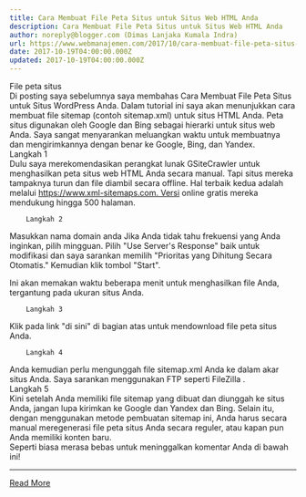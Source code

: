```yaml
---
title: Cara Membuat File Peta Situs untuk Situs Web HTML Anda
description: Cara Membuat File Peta Situs untuk Situs Web HTML Anda
author: noreply@blogger.com (Dimas Lanjaka Kumala Indra)
url: https://www.webmanajemen.com/2017/10/cara-membuat-file-peta-situs-untuk.html
date: 2017-10-19T04:00:00.000Z
updated: 2017-10-19T04:00:00.000Z
---
```


File peta situs     
Di posting saya sebelumnya saya membahas                     Cara Membuat File Peta Situs untuk Situs WordPress Anda. Dalam tutorial ini saya akan menunjukkan cara membuat file sitemap         (contoh sitemap.xml) untuk situs HTML Anda. Peta situs digunakan oleh         Google dan Bing sebagai hierarki untuk situs web Anda. Saya sangat         menyarankan meluangkan waktu untuk membuatnya dan mengirimkannya dengan         benar ke Google, Bing, dan Yandex.     
        Langkah 1     
Dulu saya merekomendasikan perangkat lunak GSiteCrawler untuk         menghasilkan peta situs web HTML Anda secara manual. Tapi situs mereka         tampaknya turun dan file diambil secara offline. Hal terbaik kedua         adalah melalui         https://www.xml-sitemaps.com. Versi online gratis mereka mendukung hingga 500 halaman.     
    
        Langkah 2     
Masukkan nama domain anda Jika Anda tidak tahu frekuensi yang Anda         inginkan, pilih mingguan. Pilih "Use Server's Response" baik untuk         modifikasi dan saya sarankan memilih "Prioritas yang Dihitung Secara         Otomatis." Kemudian klik tombol "Start".     
    
Ini akan memakan waktu beberapa menit untuk menghasilkan file Anda,         tergantung pada ukuran situs Anda.     
    
        Langkah 3     
Klik pada link "di sini" di bagian atas untuk mendownload file peta         situs Anda.     
    
        Langkah 4     
Anda kemudian perlu mengunggah file sitemap.xml Anda ke dalam akar         situs Anda. Saya sarankan menggunakan FTP seperti                     FileZilla                 .     
        Langkah 5     
Kini setelah Anda memiliki file sitemap yang dibuat dan diunggah ke         situs Anda, jangan lupa kirimkan ke                     Google dan Yandex dan Bing. Selain itu, dengan menggunakan metode pembuatan sitemap ini, Anda         harus secara manual meregenerasi file peta situs Anda secara reguler,         atau kapan pun Anda memiliki konten baru.     
Seperti biasa merasa bebas untuk meninggalkan komentar Anda di bawah         ini!<hr/> <a href="https://www.webmanajemen.com/2017/10/cara-membuat-file-peta-situs-untuk.html" rel="follow" class="button" id="read-more">Read More</a>